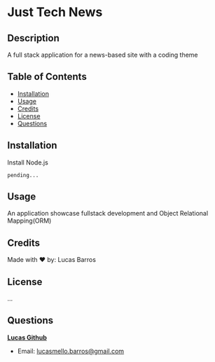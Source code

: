 # Just Tech News

  ## Description
  A full stack application for a news-based site with a coding theme

  ## Table of Contents
  * [Installation](#installation)
  * [Usage](#usage)
  * [Credits](#credits)
  * [License](#license)
  * [Questions](#questions)

  ## Installation
  
  Install Node.js
  
    pending...

  ## Usage
  An application showcase fullstack development and Object Relational Mapping(ORM)

  ## Credits  
  Made with ❤️ by: Lucas Barros

  ## License
  ...

  ## Questions
  
  **[Lucas Github](https://github.com/lucasmbarros)**
  
  * Email: lucasmello.barros@gmail.com 
